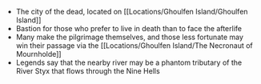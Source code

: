 - The city of the dead, located on [[Locations/Ghoulfen Island/Ghoulfen Island]]
- Bastion for those who prefer to live in death than to face the afterlife
- Many make the pilgrimage themselves, and those less fortunate may win their passage via the [[Locations/Ghoulfen Island/The Necronaut of Mournholde]]
- Legends say that the nearby river may be a phantom tributary of the River Styx that flows through the Nine Hells